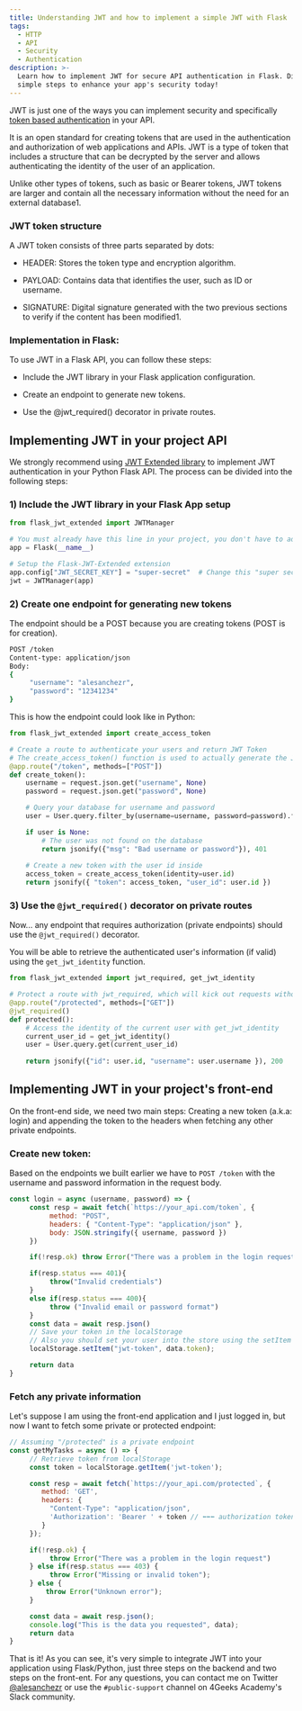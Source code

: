 ```yaml
---
title: Understanding JWT and how to implement a simple JWT with Flask
tags:
  - HTTP
  - API
  - Security
  - Authentication
description: >-
  Learn how to implement JWT for secure API authentication in Flask. Discover
  simple steps to enhance your app's security today!
---
```

JWT is just one of the ways you can implement security and specifically [token based authentication](https://4geeks.com/lesson/token-based-api-authentication) in your API.

It is an open standard for creating tokens that are used in the authentication and authorization of web applications and APIs. JWT is a type of token that includes a structure that can be decrypted by the server and allows authenticating the identity of the user of an application.

Unlike other types of tokens, such as basic or Bearer tokens, JWT tokens are larger and contain all the necessary information without the need for an external database1.

### JWT token structure

A JWT token consists of three parts separated by dots:

- HEADER: Stores the token type and encryption algorithm.

- PAYLOAD: Contains data that identifies the user, such as ID or username.

- SIGNATURE: Digital signature generated with the two previous sections to verify if the content has been modified1.

### Implementation in Flask:

To use JWT in a Flask API, you can follow these steps:

- Include the JWT library in your Flask application configuration.

- Create an endpoint to generate new tokens.

- Use the @jwt_required() decorator in private routes.
## Implementing JWT in your project API

We strongly recommend using [JWT Extended library](https://github.com/vimalloc/flask-jwt-extended) to implement JWT authentication in your Python Flask API. The process can be divided into the following steps:

### 1) Include the JWT library in your Flask App setup

```py
from flask_jwt_extended import JWTManager

# You must already have this line in your project, you don't have to add it again
app = Flask(__name__)

# Setup the Flask-JWT-Extended extension
app.config["JWT_SECRET_KEY"] = "super-secret"  # Change this "super secret" to something else!
jwt = JWTManager(app)
```

### 2) Create one endpoint for generating new tokens

The endpoint should be a POST because you are creating tokens (POST is for creation).

```bash
POST /token
Content-type: application/json
Body:
{
     "username": "alesanchezr",
     "password": "12341234"
}
```

This is how the endpoint could look like in Python:

```py
from flask_jwt_extended import create_access_token

# Create a route to authenticate your users and return JWT Token
# The create_access_token() function is used to actually generate the JWT
@app.route("/token", methods=["POST"])
def create_token():
    username = request.json.get("username", None)
    password = request.json.get("password", None)

    # Query your database for username and password
    user = User.query.filter_by(username=username, password=password).first()

    if user is None:
        # The user was not found on the database
        return jsonify({"msg": "Bad username or password"}), 401
    
    # Create a new token with the user id inside
    access_token = create_access_token(identity=user.id)
    return jsonify({ "token": access_token, "user_id": user.id })
```

### 3) Use the `@jwt_required()` decorator on private routes

Now... any endpoint that requires authorization (private endpoints) should use the `@jwt_required()` decorator.

You will be able to retrieve the authenticated user's information (if valid) using the `get_jwt_identity` function.

```py
from flask_jwt_extended import jwt_required, get_jwt_identity

# Protect a route with jwt_required, which will kick out requests without a valid JWT
@app.route("/protected", methods=["GET"])
@jwt_required()
def protected():
    # Access the identity of the current user with get_jwt_identity
    current_user_id = get_jwt_identity()
    user = User.query.get(current_user_id)
    
    return jsonify({"id": user.id, "username": user.username }), 200
```

## Implementing JWT in your project's front-end

On the front-end side, we need two main steps: Creating a new token (a.k.a: login) and appending the token to the headers when fetching any other private endpoints.

### Create new token:

Based on the endpoints we built earlier we have to `POST /token` with the username and password information in the request body.

```js
const login = async (username, password) => {
     const resp = await fetch(`https://your_api.com/token`, { 
          method: "POST",
          headers: { "Content-Type": "application/json" },
          body: JSON.stringify({ username, password }) 
     })

     if(!resp.ok) throw Error("There was a problem in the login request")

     if(resp.status === 401){
          throw("Invalid credentials")
     }
     else if(resp.status === 400){
          throw ("Invalid email or password format")
     }
     const data = await resp.json()
     // Save your token in the localStorage
     // Also you should set your user into the store using the setItem function
     localStorage.setItem("jwt-token", data.token);

     return data
}
```

### Fetch any private information

Let's suppose I am using the front-end application and I just logged in, but now I want to fetch some private or protected endpoint:

```js
// Assuming "/protected" is a private endpoint
const getMyTasks = async () => {
     // Retrieve token from localStorage
     const token = localStorage.getItem('jwt-token');

     const resp = await fetch(`https://your_api.com/protected`, {
        method: 'GET',
        headers: { 
          "Content-Type": "application/json",
          'Authorization': 'Bearer ' + token // ⬅⬅⬅ authorization token
        } 
     });

     if(!resp.ok) {
          throw Error("There was a problem in the login request")
     } else if(resp.status === 403) {
          throw Error("Missing or invalid token");
     } else {
         throw Error("Unknown error");
     }

     const data = await resp.json();
     console.log("This is the data you requested", data);
     return data
}
```

That is it! As you can see, it's very simple to integrate JWT into your application using Flask/Python, just three steps on the backend and two steps on the front-ent. For any questions, you can contact me on Twitter [@alesanchezr](https://twitter.com/alesanchezr) or use the `#public-support` channel on 4Geeks Academy's Slack community.

